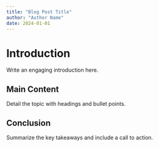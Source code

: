 ```yaml
---
title: "Blog Post Title"
author: "Author Name"
date: 2024-01-01
---
```


# Introduction

Write an engaging introduction here.

## Main Content

Detail the topic with headings and bullet points.

## Conclusion

Summarize the key takeaways and include a call to action.
